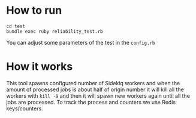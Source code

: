 # How to run

```
cd test
bundle exec ruby reliability_test.rb
```

You can adjust some parameters of the test in the `config.rb`


# How it works

This tool spawns configured number of Sidekiq workers and when the amount of processed jobs is about half of origin
number it will kill all the workers with `kill -9` and then it will spawn new workers again until all the jobs are processed. To track the process and counters we use Redis keys/counters.
